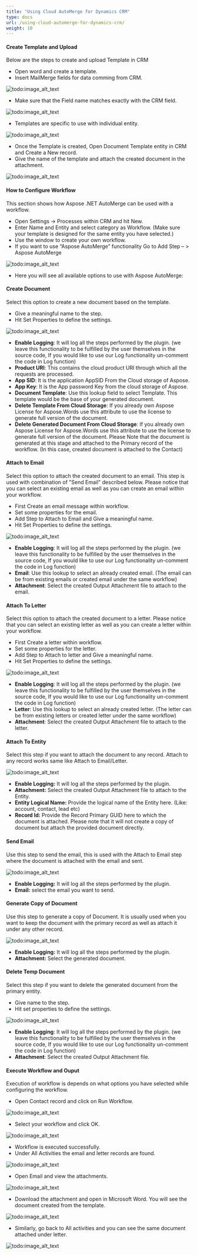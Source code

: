 ```yaml
---
title: "Using Cloud AutoMerge for Dynamics CRM"
type: docs
url: /using-cloud-automerge-for-dynamics-crm/
weight: 10
---
```


#### **Create Template and Upload**
Below are the steps to create and upload Template in CRM

- Open word and create a template.
- Insert MailMerge fields for data comming from CRM. 

![todo:image_alt_text](using-cloud-automerge-for-dynamics-crm_1)

- Make sure that the Field name matches exactly with the CRM field. 

![todo:image_alt_text](using-cloud-automerge-for-dynamics-crm_2)

- Templates are specific to use with individual entity. 

![todo:image_alt_text](using-cloud-automerge-for-dynamics-crm_3)

- Once the Template is created, Open Document Template entity in CRM and Create a New record.
- Give the name of the template and attach the created document in the attachment. 

![todo:image_alt_text](using-cloud-automerge-for-dynamics-crm_4)
#### **How to Configure Workflow**
This section shows how Aspose .NET AutoMerge can be used with a workflow.

- Open Settings -> Processes within CRM and hit New.
- Enter Name and Entity and select category as Workflow. (Make sure your template is designed for the same entity you have selected.)
- Use the window to create your own workflow.
- If you want to use “Aspose AutoMerge” functionality Go to Add Step – > Aspose AutoMerge

![todo:image_alt_text](using-cloud-automerge-for-dynamics-crm_5)

- Here you will see all available options to use with Aspose AutoMerge:
#### **Create Document**
Select this option to create a new document based on the template.

- Give a meaningful name to the step.
- Hit Set Properties to define the settings. 

![todo:image_alt_text](using-cloud-automerge-for-dynamics-crm_6)

- **Enable Logging**: It will log all the steps performed by the plugin. (we leave this functionality to be fulfilled by the user themselves in the source code, If you would like to use our Log functionality un-comment the code in Log function)
- **Product URI**: This contains the cloud product URI through which all the requests are processed.
- **App SID**: It is the application AppSID From the Cloud storage of Aspose.
- **App Key**: It is the App password Key from the cloud storage of Aspose.
- **Document Template**: Use this lookup field to select Template. This template would be the base of your generated document.
- **Delete Template From Cloud Storage**: If you already own Aspose License for Aspose.Words use this attribute to use the license to generate full version of the document.
- **Delete Generated Document From Cloud Storage**: If you already own Aspose License for Aspose.Words use this attribute to use the license to generate full version of the document.
  Please Note that the document is generated at this stage and attached to the Primary record of the workflow. (In this case, created document is attached to the Contact)
#### **Attach to Email**
Select this option to attach the created document to an email. This step is used with combination of "Send Email" described below. Please notice that you can select an existing email as well as you can create an email within your workflow.

- First Create an email message within workflow.
- Set some properties for the email.
- Add Step to Attach to Email and Give a meaningful name.
- Hit Set Properties to define the settings. 

![todo:image_alt_text](using-cloud-automerge-for-dynamics-crm_7)

- **Enable Logging**: It will log all the steps performed by the plugin. (we leave this functionality to be fulfilled by the user themselves in the source code, If you would like to use our Log functionality un-comment the code in Log function)
- **Email**: Use this lookup to select an already created email. (The email can be from existing emails or created email under the same workflow)
- **Attachment**: Select the created Output Attachment file to attach to the email.
#### **Attach To Letter**
Select this option to attach the created document to a letter. Please notice that you can select an existing letter as well as you can create a letter within your workflow.

- First Create a letter within workflow.
- Set some properties for the letter.
- Add Step to Attach to letter and Give a meaningful name.
- Hit Set Properties to define the settings. 

![todo:image_alt_text](using-cloud-automerge-for-dynamics-crm_8)

- **Enable Logging**: It will log all the steps performed by the plugin. (we leave this functionality to be fulfilled by the user themselves in the source code, If you would like to use our Log functionality un-comment the code in Log function)
- **Letter**: Use this lookup to select an already created letter. (The letter can be from existing letters or created letter under the same workflow)
- **Attachment**: Select the created Output Attachment file to attach to the letter.
#### **Attach To Entity**
Select this step if you want to attach the document to any record. Attach to any record works same like Attach to Email/Letter.

![todo:image_alt_text](using-cloud-automerge-for-dynamics-crm_9)

- **Enable Logging:** It will log all the steps performed by the plugin.
- **Attachment:** Select the created Output Attachment file to attach to the Entity.
- **Entity Logical Name:** Provide the logical name of the Entity here. (Like: account, contact, lead etc)
- **Record Id:** Provide the Record Primary GUID here to which the document is attached. Please note that it will not create a copy of document but attach the provided document directly.
#### **Send Email**
Use this step to send the email, this is used with the Attach to Email step where the document is attached with the email and sent.

![todo:image_alt_text](using-cloud-automerge-for-dynamics-crm_10)

- **Enable Logging:** It will log all the steps performed by the plugin.
- **Email:** select the email you want to send.
#### **Generate Copy of Document**
Use this step to generate a copy of Document. It is usually used when you want to keep the document with the primary record as well as attach it under any other record.

![todo:image_alt_text](using-cloud-automerge-for-dynamics-crm_11)

- **Enable Logging:** It will log all the steps performed by the plugin.
- **Attachment:** Select the generated document.
#### **Delete Temp Document**
Select this step if you want to delete the generated document from the primary entity.

- Give name to the step.
- Hit set properties to define the settings. 

![todo:image_alt_text](using-cloud-automerge-for-dynamics-crm_12)

- **Enable Logging**: It will log all the steps performed by the plugin. (we leave this functionality to be fulfilled by the user themselves in the source code, If you would like to use our Log functionality un-comment the code in Log function)
- **Attachment**: Select the created Output Attachment file.
#### **Execute Workflow and Ouput**
Execution of workflow is depends on what options you have selected while configuring the workflow.

- Open Contact record and click on Run Workflow. 

![todo:image_alt_text](using-cloud-automerge-for-dynamics-crm_13)

- Select your workflow and click OK. 

![todo:image_alt_text](using-cloud-automerge-for-dynamics-crm_14)

- Workflow is executed successfully.
- Under All Activities the email and letter records are found. 

![todo:image_alt_text](using-cloud-automerge-for-dynamics-crm_15)

- Open Email and view the attachments. 

![todo:image_alt_text](using-cloud-automerge-for-dynamics-crm_16)

- Download the attachment and open in Microsoft Word. You will see the document created from the template. 

![todo:image_alt_text](using-cloud-automerge-for-dynamics-crm_17)

- Similarly, go back to All activities and you can see the same document attached under letter. 

![todo:image_alt_text](using-cloud-automerge-for-dynamics-crm_18)
